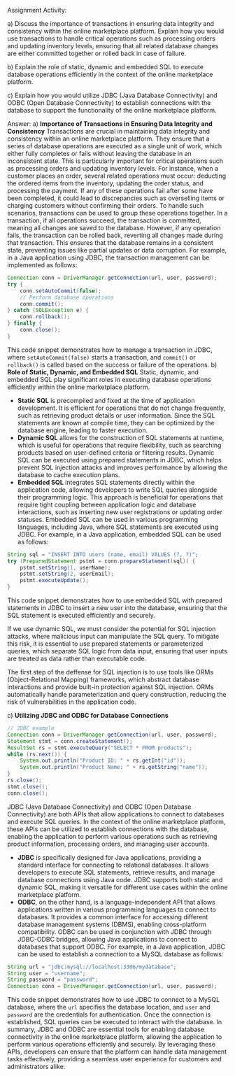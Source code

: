 Assignment Activity:

a) Discuss the importance of transactions in ensuring data integrity and consistency within the online marketplace platform. Explain how you would use transactions to handle critical operations such as processing orders and updating inventory levels, ensuring that all related database changes are either committed together or rolled back in case of failure. 

b) Explain the role of static, dynamic and embedded SQL to execute database operations efficiently in the context of the online marketplace platform. 

c) Explain how you would utilize JDBC (Java Database Connectivity) and ODBC (Open Database Connectivity) to establish connections with the database to support the functionality of the online marketplace platform. 


Answer:
a) **Importance of Transactions in Ensuring Data Integrity and Consistency**
Transactions are crucial in maintaining data integrity and consistency within an online marketplace platform. They ensure that a series of database operations are executed as a single unit of work, which either fully completes or fails without leaving the database in an inconsistent state. This is particularly important for critical operations such as processing orders and updating inventory levels.
For instance, when a customer places an order, several related operations must occur: deducting the ordered items from the inventory, updating the order status, and processing the payment. If any of these operations fail after some have been completed, it could lead to discrepancies such as overselling items or charging customers without confirming their orders.
To handle such scenarios, transactions can be used to group these operations together. In a transaction, if all operations succeed, the transaction is committed, meaning all changes are saved to the database. However, if any operation fails, the transaction can be rolled back, reverting all changes made during that transaction. This ensures that the database remains in a consistent state, preventing issues like partial updates or data corruption.
For example, in a Java application using JDBC, the transaction management can be implemented as follows:
```java
Connection conn = DriverManager.getConnection(url, user, password);
try {
    conn.setAutoCommit(false);
    // Perform database operations
    conn.commit();
} catch (SQLException e) {
    conn.rollback();
} finally {
    conn.close();
}
```
This code snippet demonstrates how to manage a transaction in JDBC, where `setAutoCommit(false)` starts a transaction, and `commit()` or `rollback()` is called based on the success or failure of the operations.
b) **Role of Static, Dynamic, and Embedded SQL**
Static, dynamic, and embedded SQL play significant roles in executing database operations efficiently within the online marketplace platform.
- **Static SQL** is precompiled and fixed at the time of application development. It is efficient for operations that do not change frequently, such as retrieving product details or user information. Since the SQL statements are known at compile time, they can be optimized by the database engine, leading to faster execution.
- **Dynamic SQL** allows for the construction of SQL statements at runtime, which is useful for operations that require flexibility, such as searching products based on user-defined criteria or filtering results. Dynamic SQL can be executed using prepared statements in JDBC, which helps prevent SQL injection attacks and improves performance by allowing the database to cache execution plans.
- **Embedded SQL** integrates SQL statements directly within the application code, allowing developers to write SQL queries alongside their programming logic. This approach is beneficial for operations that require tight coupling between application logic and database interactions, such as inserting new user registrations or updating order statuses. Embedded SQL can be used in various programming languages, including Java, where SQL statements are executed using JDBC.
For example, in a Java application, embedded SQL can be used as follows:
```java
String sql = "INSERT INTO users (name, email) VALUES (?, ?)";
try (PreparedStatement pstmt = conn.prepareStatement(sql)) {
    pstmt.setString(1, userName);
    pstmt.setString(2, userEmail);
    pstmt.executeUpdate();
}
```
This code snippet demonstrates how to use embedded SQL with prepared statements in JDBC to insert a new user into the database, ensuring that the SQL statement is executed efficiently and securely.

If we use dynamic SQL, we must consider the potential for SQL injection attacks, where malicious input can manipulate the SQL query. To mitigate this risk, it is essential to use prepared statements or parameterized queries, which separate SQL logic from data input, ensuring that user inputs are treated as data rather than executable code.

The first step of the deffense for SQL injection is to use tools like ORMs (Object-Relational Mapping) frameworks, which abstract database interactions and provide built-in protection against SQL injection. ORMs automatically handle parameterization and query construction, reducing the risk of vulnerabilities in the application code.

c) **Utilizing JDBC and ODBC for Database Connections**
```java
// JDBC example
Connection conn = DriverManager.getConnection(url, user, password);
Statement stmt = conn.createStatement();
ResultSet rs = stmt.executeQuery("SELECT * FROM products");
while (rs.next()) {
    System.out.println("Product ID: " + rs.getInt("id"));
    System.out.println("Product Name: " + rs.getString("name"));
}
rs.close();
stmt.close();
conn.close();
```
JDBC (Java Database Connectivity) and ODBC (Open Database Connectivity) are both APIs that allow applications to connect to databases and execute SQL queries. In the context of the online marketplace platform, these APIs can be utilized to establish connections with the database, enabling the application to perform various operations such as retrieving product information, processing orders, and managing user accounts.
- **JDBC** is specifically designed for Java applications, providing a standard interface for connecting to relational databases. It allows developers to execute SQL statements, retrieve results, and manage database connections using Java code. JDBC supports both static and dynamic SQL, making it versatile for different use cases within the online marketplace platform.
- **ODBC**, on the other hand, is a language-independent API that allows applications written in various programming languages to connect to databases. It provides a common interface for accessing different database management systems (DBMS), enabling cross-platform compatibility. ODBC can be used in conjunction with JDBC through JDBC-ODBC bridges, allowing Java applications to connect to databases that support ODBC.
For example, in a Java application, JDBC can be used to establish a connection to a MySQL database as follows:
```java
String url = "jdbc:mysql://localhost:3306/mydatabase";
String user = "username";
String password = "password";
Connection conn = DriverManager.getConnection(url, user, password);
```
This code snippet demonstrates how to use JDBC to connect to a MySQL database, where the `url` specifies the database location, and `user` and `password` are the credentials for authentication. Once the connection is established, SQL queries can be executed to interact with the database.
In summary, JDBC and ODBC are essential tools for enabling database connectivity in the online marketplace platform, allowing the application to perform various operations efficiently and securely. By leveraging these APIs, developers can ensure that the platform can handle data management tasks effectively, providing a seamless user experience for customers and administrators alike.
